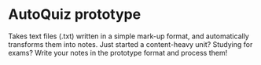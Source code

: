 # AutoQuiz prototype
Takes text files (.txt) written in a simple mark-up format, and automatically transforms them into notes.
Just started a content-heavy unit? Studying for exams? Write your notes in the prototype format and process them!
